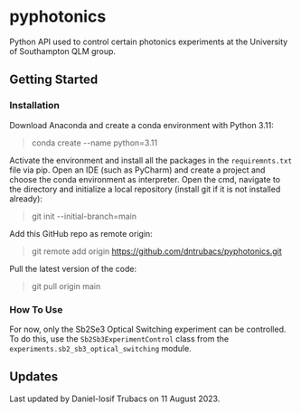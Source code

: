 # pyphotonics  #
 
Python API used to control certain photonics experiments 
at the University of Southampton QLM group.

## Getting Started ##
### Installation ###
Download Anaconda and create a conda environment with Python 3.11:
> conda create --name python=3.11

Activate the environment and install all the packages in the
`requiremnts.txt` file via pip. Open an IDE (such as PyCharm) and create
a project and choose the conda environment as interpreter. Open the cmd,
navigate to the directory and initialize a local repository (install git if 
it is not installed already):
>git init --initial-branch=main

Add this GitHub repo as remote origin:
> git remote add origin https://github.com/dntrubacs/pyphotonics.git

Pull the latest version of the code:
> git pull origin main

### How To Use ###
For now, only the Sb2Se3 Optical Switching experiment can be controlled. To
do this, use the `Sb2Sb3ExperimentControl` class from the 
`experiments.sb2_sb3_optical_switching` module.


## Updates ## 
Last updated by Daniel-Iosif Trubacs on 11 August 2023.
